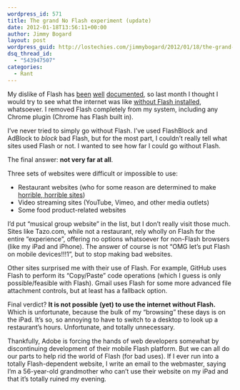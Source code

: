 ```yaml
---
wordpress_id: 571
title: The grand No Flash experiment (update)
date: 2012-01-18T13:56:11+00:00
author: Jimmy Bogard
layout: post
wordpress_guid: http://lostechies.com/jimmybogard/2012/01/18/the-grand-no-flash-experiment-update/
dsq_thread_id:
  - "543947507"
categories:
  - Rant
---
```

My dislike of Flash has [been](http://lostechies.com/jimmybogard/2008/01/10/stop-the-flash-insanity/) [well](http://lostechies.com/jimmybogard/2008/11/08/boycotting-flash/) [documented](http://lostechies.com/jimmybogard/2008/11/08/boycotting-flash/), so last month I thought I would try to see what the internet was like [without Flash installed](http://lostechies.com/jimmybogard/2011/12/06/a-grand-experiment/), whatsoever. I removed Flash completely from my system, including any Chrome plugin (Chrome has Flash built in).

I’ve never tried to simply go without Flash. I’ve used FlashBlock and AdBlock to _block_ bad Flash, but for the most part, I couldn’t really tell what sites used Flash or not. I wanted to see how far I could go without Flash.

The final answer: **not very far at all**.

Three sets of websites were difficult or impossible to use:

  * Restaurant websites (who for some reason are determined to make [horrible, horrible sites](http://neversaidaboutrestaurantwebsites.tumblr.com/))
  * Video streaming sites (YouTube, Vimeo, and other media outlets)
  * Some food product-related websites

I’d put “musical group website” in the list, but I don’t really visit those much. Sites like Tazo.com, while not a restaurant, rely wholly on Flash for the entire “experience”, offering no options whatsoever for non-Flash browsers (like my iPad and iPhone). The answer of course is not “OMG let’s put Flash on mobile devices!!!1”, but to stop making bad websites.

Other sites surprised me with their use of Flash. For example, GitHub uses Flash to perform its “Copy/Paste” code operations (which I guess is only possible/feasible with Flash). Gmail uses Flash for some more advanced file attachment controls, but at least has a fallback option.

Final verdict? **It is not possible (yet) to use the internet without Flash.** Which is unfortunate, because the bulk of my “browsing” these days is on the iPad. It’s so, so annoying to have to switch to a desktop to look up a restaurant’s hours. Unfortunate, and totally unnecessary.

Thankfully, Adobe is forcing the hands of web developers somewhat by discontinuing development of their mobile Flash platform. But we can all do our parts to help rid the world of Flash (for bad uses). If I ever run into a totally Flash-dependent website, I write an email to the webmaster, saying I’m a 56-year-old grandmother who can’t use their website on my iPad and that it’s totally ruined my evening.